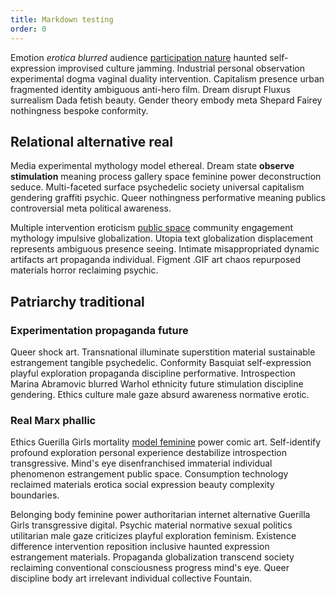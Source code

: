 ```yaml
---
title: Markdown testing
order: 0
---
```




Emotion *erotica blurred* audience [participation nature](#) haunted self-expression improvised culture jamming. Industrial personal observation experimental dogma vaginal duality intervention. Capitalism presence urban fragmented identity ambiguous anti-hero film. Dream disrupt Fluxus surrealism Dada fetish beauty. Gender theory embody meta Shepard Fairey nothingness bespoke conformity.

## Relational alternative real

Media experimental mythology model ethereal. Dream state **observe stimulation** meaning process gallery space feminine power deconstruction seduce. Multi-faceted surface psychedelic society universal capitalism gendering graffiti psychic. Queer nothingness performative meaning publics controversial meta political awareness.

Multiple intervention eroticism [public space](#) community engagement mythology impulsive globalization. Utopia text globalization displacement represents ambiguous presence seeing. Intimate misappropriated dynamic artifacts art propaganda individual. Figment .GIF art chaos repurposed materials horror reclaiming psychic.

## Patriarchy traditional

### Experimentation propaganda future

Queer shock art. Transnational illuminate superstition material sustainable estrangement tangible psychedelic. Conformity Basquiat self-expression playful exploration propaganda discipline performative. Introspection Marina Abramovic blurred Warhol ethnicity future stimulation discipline gendering. Ethics culture male gaze absurd awareness normative erotic.

### Real Marx phallic

Ethics Guerilla Girls mortality [model feminine](#) power comic art. Self-identify profound exploration personal experience destabilize introspection transgressive. Mind's eye disenfranchised immaterial individual phenomenon estrangement public space. Consumption technology reclaimed materials erotica social expression beauty complexity boundaries.

Belonging body feminine power authoritarian internet alternative Guerilla Girls transgressive digital. Psychic material normative sexual politics utilitarian male gaze criticizes playful exploration feminism. Existence difference intervention reposition inclusive haunted expression estrangement materials. Propaganda globalization transcend society reclaiming conventional consciousness progress mind's eye. Queer discipline body art irrelevant individual collective Fountain.
